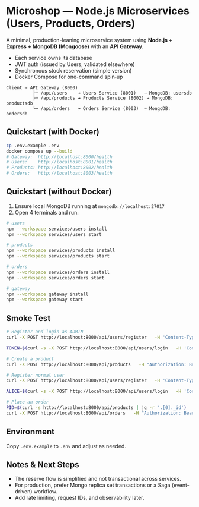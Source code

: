 # Microshop — Node.js Microservices (Users, Products, Orders)

A minimal, production-leaning microservice system using **Node.js + Express + MongoDB (Mongoose)** with an **API Gateway**.
- Each service owns its database
- JWT auth (issued by Users, validated elsewhere)
- Synchronous stock reservation (simple version)
- Docker Compose for one-command spin‑up

```
Client → API Gateway (8000)
          ├─ /api/users    → Users Service (8001)   → MongoDB: usersdb
          ├─ /api/products → Products Service (8002) → MongoDB: productsdb
          └─ /api/orders   → Orders Service (8003)  → MongoDB: ordersdb
```

## Quickstart (with Docker)

```bash
cp .env.example .env
docker compose up --build
# Gateway:  http://localhost:8000/health
# Users:    http://localhost:8001/health
# Products: http://localhost:8002/health
# Orders:   http://localhost:8003/health
```

## Quickstart (without Docker)

1) Ensure local MongoDB running at `mongodb://localhost:27017`  
2) Open 4 terminals and run:

```bash
# users
npm --workspace services/users install
npm --workspace services/users start

# products
npm --workspace services/products install
npm --workspace services/products start

# orders
npm --workspace services/orders install
npm --workspace services/orders start

# gateway
npm --workspace gateway install
npm --workspace gateway start
```

## Smoke Test

```bash
# Register and login as ADMIN
curl -X POST http://localhost:8000/api/users/register   -H 'Content-Type: application/json'   -d '{"name":"Admin","email":"admin@test.com","password":"pass","role":"ADMIN"}'

TOKEN=$(curl -s -X POST http://localhost:8000/api/users/login   -H 'Content-Type: application/json'   -d '{"email":"admin@test.com","password":"pass"}' | jq -r .token)

# Create a product
curl -X POST http://localhost:8000/api/products   -H "Authorization: Bearer $TOKEN" -H 'Content-Type: application/json'   -d '{"title":"Keyboard","price":49.9,"stock":10}'

# Register normal user
curl -X POST http://localhost:8000/api/users/register   -H 'Content-Type: application/json'   -d '{"name":"Alice","email":"alice@test.com","password":"pass"}'

ALICE=$(curl -s -X POST http://localhost:8000/api/users/login   -H 'Content-Type: application/json'   -d '{"email":"alice@test.com","password":"pass"}' | jq -r .token)

# Place an order
PID=$(curl -s http://localhost:8000/api/products | jq -r '.[0]._id')
curl -X POST http://localhost:8000/api/orders   -H "Authorization: Bearer $ALICE" -H 'Content-Type: application/json'   -d "{"items":[{"productId":"$PID","qty":2}]}"
```

## Environment

Copy `.env.example` to `.env` and adjust as needed.

## Notes & Next Steps

- The reserve flow is simplified and not transactional across services.
- For production, prefer Mongo replica set transactions or a Saga (event-driven) workflow.
- Add rate limiting, request IDs, and observability later.
